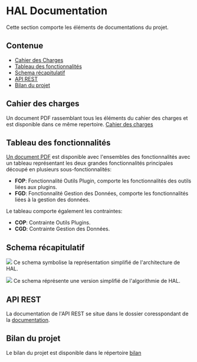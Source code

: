 # HAL Documentation


Cette section comporte les éléments de documentations du projet.



Contenue
--------

- [Cahier des Charges](#cahier-des-charges)
- [Tableau des fonctionnalités](#tableau-des-fonctionnalités)
- [Schema récapitulatif](#schema-récapitulatif)
- [API REST](#api-rest)
- [Bilan du projet](#bilan-du-projet)



Cahier des charges
------------------

Un document PDF rassemblant tous les éléments du cahier des charges et est disponible dans ce même repertoire. [Cahier des charges](cahierdescharges.pdf)


Tableau des fonctionnalités
----------------------------

[Un document PDF](fonctionnaliteTab.pdf) est disponible avec l'ensembles des fonctionnalités avec un tableau représentant les deux grandes fonctionnalités principales découpé en plusieurs sous-fonctionnalités:
-	**FOP**: Fonctionnalité Outils Plugin, comporte les fonctionnalités des outils liées aux plugins.
- **FGD**: Fonctionnalité Gestion des Données, comporte les fonctionnalités liées à la gestion des données.

Le tableau comporte également les contraintes:
- **COP**: Contrainte Outils Plugins.
- **CGD**: Contrainte Gestion des Données.




Schema récapitulatif
--------------------

![][schema-recap]
Ce schema symbolise la représentation simplifié de l'architecture de HAL.

![][schema_hal]
Ce schema réprésente une version simplifié de l'algorithmie de HAL.

[schema-recap]: schemas/Schema_recap_fleche_png.png

[schema_hal]: schemas/schema_hal.png


API REST
--------

La documentation de l'API REST se situe dans le dossier coresspondant de la [documentation](doc_apirest).

Bilan du projet
----------------

Le bilan du projet est disponible dans le répertoire [bilan](bilan/)

